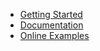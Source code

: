 - [Getting Started](getting-started/overview.md)
- [Documentation](documentations/bulk-extensions.md)
- [Online Examples](/online-examples)
